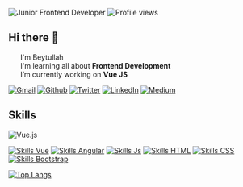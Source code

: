 ![Junior Frontend Developer](https://user-images.githubusercontent.com/25108106/107764964-186d0880-6d42-11eb-9925-1dbb46a49eb7.jpg)
![Profile views](https://gpvc.arturio.dev/beytullahozturk)  

## Hi there 👋
<ul style="list-style:none">
  <li> I'm Beytullah</li>
	<li> I'm learning all about <b>Frontend Development</b> </li>
  <li> I’m currently working on <b>Vue JS</b></li>
</ul>

[![Gmail](https://img.shields.io/badge/Gmail-100000?style=for-the-badge&logo=gmail&logoColor=#c0392b)](https://beytullahozturk.github.io)
[![Github](https://img.shields.io/badge/GitHub-100000?style=for-the-badge&logo=github&logoColor=white)](https://beytullahozturk.github.io)
[![Twitter](https://img.shields.io/badge/Twitter-1DA1F2?style=for-the-badge&logo=twitter&logoColor=white)](https://twitter.com/ozbeytullah1)
[![LinkedIn](https://img.shields.io/badge/LinkedIn-0077B5?style=for-the-badge&logo=linkedin&logoColor=white)](https://www.linkedin.com/in/beytullahozturk)
[![Medium](https://img.shields.io/badge/Medium-12100E?style=for-the-badge&logo=medium&logoColor=white)](https://medium.com/@ozturkbeytullah)  

## Skills

![Vue.js](https://img.shields.io/badge/-Vue.js-000?&logo=Vue.js)


[![Skills Vue](https://img.shields.io/badge/Vue.js-35495E?style=for-the-badge&logo=vue.js&logoColor=4FC08D)](#)
[![Skills Angular](https://img.shields.io/badge/Angular-100000?style=for-the-badge&logo=angular&logoColor=red)](#)
[![Skills Js](https://img.shields.io/badge/JavaScript-323330?style=for-the-badge&logo=javascript&logoColor=F7DF1E)](#)
[![Skills HTML](https://img.shields.io/badge/HTML-239120?style=for-the-badge&logo=html5&logoColor=white)](#)
[![Skills CSS](https://img.shields.io/badge/CSS-239120?&style=for-the-badge&logo=css3&logoColor=white)](#)
[![Skills Bootstrap](https://img.shields.io/badge/Bootstrap-563D7C?style=for-the-badge&logo=bootstrap&logoColor=white)](#)

[![Top Langs](https://github-readme-stats.vercel.app/api/top-langs/?username=beytullahozturk)](https://github.com/anuraghazra/github-readme-stats)
